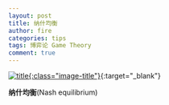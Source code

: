 ```yaml
---
layout: post
title: 纳什均衡
author: fire
categories: tips 
tags: 博弈论 Game Theory
comment: true
---
```


[![title](https://image.sideproject.cn/titlex/titlex_168.jpg){:class="image-title"}](https://image.sideproject.cn/titlex/titlex_168.jpg){:target="_blank"}

**纳什均衡**(Nash equilibrium)

